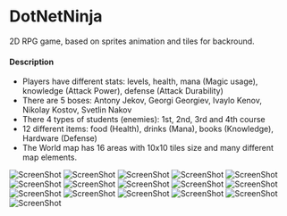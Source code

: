 DotNetNinja
============
2D RPG game, based on sprites animation and tiles for backround.

#### Description
* Players have different stats: levels, health, mana (Magic usage), knowledge (Attack Power), defense (Attack Durability)
* There are 5 boses: Antony Jekov, Georgi Georgiev, Ivaylo Kenov, Nikolay Kostov, Svetlin Nakov
* There 4 types of students (enemies): 1st, 2nd, 3rd and 4th course
* 12 different items: food (Health), drinks (Mana), books (Knowledge), Hardware (Defense)
* The World map has 16 areas with 10x10 tiles size and many different map elements.

![ScreenShot](https://raw.github.com/ventsislav-georgiev/DotNetNinja/master/Screens/1.png)
![ScreenShot](https://raw.github.com/ventsislav-georgiev/DotNetNinja/master/Screens/1.1.png)
![ScreenShot](https://raw.github.com/ventsislav-georgiev/DotNetNinja/master/Screens/2.png)
![ScreenShot](https://raw.github.com/ventsislav-georgiev/DotNetNinja/master/Screens/3.png)
![ScreenShot](https://raw.github.com/ventsislav-georgiev/DotNetNinja/master/Screens/4.png)
![ScreenShot](https://raw.github.com/ventsislav-georgiev/DotNetNinja/master/Screens/5.png)
![ScreenShot](https://raw.github.com/ventsislav-georgiev/DotNetNinja/master/Screens/6.png)
![ScreenShot](https://raw.github.com/ventsislav-georgiev/DotNetNinja/master/Screens/6.1.png)
![ScreenShot](https://raw.github.com/ventsislav-georgiev/DotNetNinja/master/Screens/7.png)
![ScreenShot](https://raw.github.com/ventsislav-georgiev/DotNetNinja/master/Screens/8.png)
![ScreenShot](https://raw.github.com/ventsislav-georgiev/DotNetNinja/master/Screens/9.png)
![ScreenShot](https://raw.github.com/ventsislav-georgiev/DotNetNinja/master/Screens/10.png)
![ScreenShot](https://raw.github.com/ventsislav-georgiev/DotNetNinja/master/Screens/11.png)
![ScreenShot](https://raw.github.com/ventsislav-georgiev/DotNetNinja/master/Screens/12.png)
![ScreenShot](https://raw.github.com/ventsislav-georgiev/DotNetNinja/master/Screens/13.png)
![ScreenShot](https://raw.github.com/ventsislav-georgiev/DotNetNinja/master/Screens/14.png)
